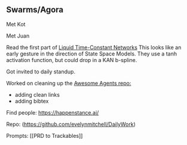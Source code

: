 ## Swarms/Agora
Met Kot

Met Juan

Read the first part of [Liquid Time-Constant Networks](https://arxiv.org/pdf/2006.04439v4)  This looks like an early gesture in the direction of State Space Models. They use a tanh activation function, but could drop in a KAN b-spline.

Got invited to daily standup.

Worked on cleaning up the [Awesome Agents repo:](https://github.com/evelynmitchell/awesome-multi-agent-papers)
   - adding clean links
   - adding bibtex

Find people: https://happenstance.ai/

Repo: (https://github.com/evelynmitchell/DailyWork)

Prompts:
[[PRD to Trackables]]

